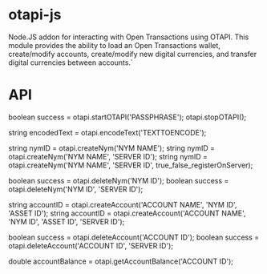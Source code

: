 otapi-js
==========

Node.JS addon for interacting with Open Transactions using OTAPI.  This module provides the ability to load an Open Transactions wallet, create/modify accounts, create/modify new digital currencies, and transfer digital currencies between accounts.`



API
==========

boolean success = otapi.startOTAPI('PASSPHRASE');
otapi.stopOTAPI();

string encodedText = otapi.encodeText('TEXTTOENCODE');


string nymID = otapi.createNym('NYM NAME');
string nymID = otapi.createNym('NYM NAME', 'SERVER ID');
string nymID = otapi.createNym('NYM NAME', 'SERVER ID', true_false_registerOnServer);

boolean success = otapi.deleteNym('NYM ID');
boolean success = otapi.deleteNym('NYM ID', 'SERVER ID');

string accountID = otapi.createAccount('ACCOUNT NAME', 'NYM ID', 'ASSET ID');
string accountID = otapi.createAccount('ACCOUNT NAME', 'NYM ID', 'ASSET ID', 'SERVER ID');

boolean success = otapi.deleteAccount('ACCOUNT ID');
boolean success = otapi.deleteAccount('ACCOUNT ID', 'SERVER ID');

double accountBalance = otapi.getAccountBalance('ACCOUNT ID');
